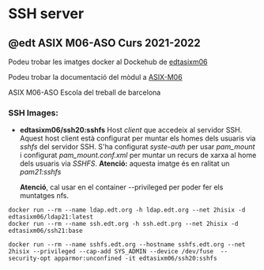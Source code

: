 # SSH server
## @edt ASIX M06-ASO Curs 2021-2022

Podeu trobar les imatges docker al Dockehub de [edtasixm06](https://hub.docker.com/u/edtasixm06/)

Podeu trobar la documentació del mòdul a [ASIX-M06](https://sites.google.com/site/asixm06edt/)

ASIX M06-ASO Escola del treball de barcelona


### SSH Images:

* **edtasixm06/ssh20:sshfs**  Host *client* que accedeix al servidor SSH. Aquest host client
  està configurat per muntar els homes dels usuaris via *sshfs* del servidor SSH. S'ha
  configurat *syste-auth* per usar *pam_mount* i configurat *pam_mount.conf.xml* per muntar
  un recurs de xarxa al home dels usuaris via *SSHFS*.
  **Atenció:** aquesta imatge és en ralitat un *pam21:sshfs*
 
  **Atenció**, cal usar en el container --privileged per poder fer els muntatges nfs.

```
docker run --rm --name ldap.edt.org -h ldap.edt.org --net 2hisix -d edtasixm06/ldap21:latest
docker run --rm --name ssh.edt.org -h ssh.edt.prg --net 2hisix -d edtasixm06/ssh21:base

docker run --rm --name sshfs.edt.org --hostname sshfs.edt.org --net 2hisix --privileged --cap-add SYS_ADMIN --device /dev/fuse  --security-opt apparmor:unconfined -it edtasixm06/ssh20:sshfs
```


